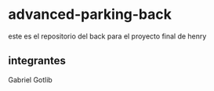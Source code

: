 # advanced-parking-back

este es el repositorio del back para el proyecto final de henry

## integrantes

Gabriel Gotlib
